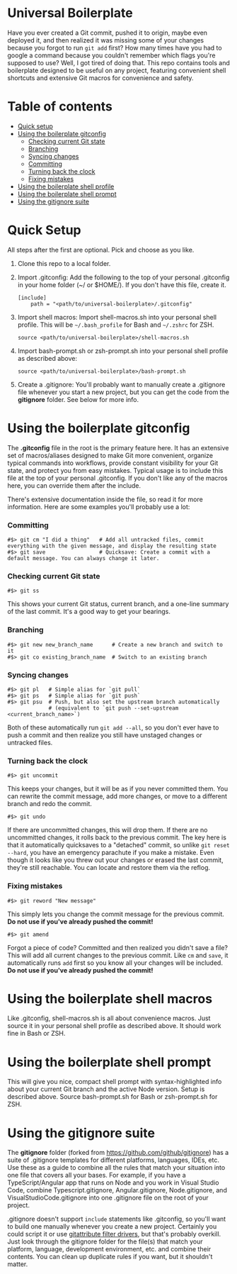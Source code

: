 # Universal Boilerplate

Have you ever created a Git commit, pushed it to origin, maybe even deployed it, and then realized it was missing some of your changes because you forgot to run `git add` first? How many times have you had to google a command because you couldn't remember which flags you're supposed to use? Well, I got tired of doing that. This repo contains tools and boilerplate designed to be useful on any project, featuring convenient shell shortcuts and extensive Git macros for convenience and safety.

# Table of contents

- [Quick setup](#quick-setup)
- [Using the boilerplate gitconfig](#using-the-boilerplate-gitconfig)
  - [Checking current Git state](#checking-current-git-state)
  - [Branching](#branching)
  - [Syncing changes](#syncing-changes)
  - [Committing](#committing)
  - [Turning back the clock](#turning-back-the-clock)
  - [Fixing mistakes](#fixing-mistakes)
- [Using the boilerplate shell profile](#using-the-boilerplate-shell-profile)
- [Using the boilerplate shell prompt](#using-the-boilerplate-shell-prompt)
- [Using the gitignore suite](#using-the-gitignore-suite)

# Quick Setup

All steps after the first are optional. Pick and choose as you like.

1.  Clone this repo to a local folder.
2.  Import .gitconfig: Add the following to the top of your personal .gitconfig in your home folder (~/ or $HOME/). If you don't have this file, create it.

        [include]
            path = "<path/to/universal-boilerplate>/.gitconfig"

3.  Import shell macros: Import shell-macros.sh into your personal shell profile. This will be `~/.bash_profile` for Bash and `~/.zshrc` for ZSH.

        source <path/to/universal-boilerplate>/shell-macros.sh

4.  Import bash-prompt.sh or zsh-prompt.sh into your personal shell profile as described above:

        source <path/to/universal-boilerplate>/bash-prompt.sh

5.  Create a .gitignore: You'll probably want to manually create a .gitignore file whenever you start a new project, but you can get the code from the **gitignore** folder. See below for more info.

# Using the boilerplate gitconfig

The **.gitconfig** file in the root is the primary feature here. It has an extensive set of macros/aliases designed to make Git more convenient, organize typical commands into workflows, provide constant visibility for your Git state, and protect you from easy mistakes. Typical usage is to include this file at the top of your personal .gitconfig. If you don't like any of the macros here, you can override them after the include.

There's extensive documentation inside the file, so read it for more information. Here are some examples you'll probably use a lot:

### Committing

    #$> git cm "I did a thing"   # Add all untracked files, commit everything with the given message, and display the resulting state
    #$> git save                 # Quicksave: Create a commit with a default message. You can always change it later.

### Checking current Git state

    #$> git ss

This shows your current Git status, current branch, and a one-line summary of the last commit. It's a good way to get your bearings.

### Branching

    #$> git new new_branch_name      # Create a new branch and switch to it
    #$> git co existing_branch_name  # Switch to an existing branch

### Syncing changes

    #$> git pl   # Simple alias for `git pull`
    #$> git ps   # Simple alias for `git push`
    #$> git psu  # Push, but also set the upstream branch automatically
                 # (equivalent to `git push --set-upstream <current_branch_name>`)

Both of these automatically run `git add --all`, so you don't ever have to push a commit and then realize you still have unstaged changes or untracked files.

### Turning back the clock

    #$> git uncommit

This keeps your changes, but it will be as if you never committed them. You can rewrite the commit message, add more changes, or move to a different branch and redo the commit.

    #$> git undo

If there are uncommitted changes, this will drop them. If there are no uncommitted changes, it rolls back to the previous commit. The key here is that it automatically quicksaves to a "detached" commit, so unlike `git reset --hard`, you have an emergency parachute if you make a mistake. Even though it looks like you threw out your changes or erased the last commit, they're still reachable. You can locate and restore them via the reflog.

### Fixing mistakes

    #$> git reword "New message"

This simply lets you change the commit message for the previous commit. **Do not use if you've already pushed the commit!**

    #$> git amend

Forgot a piece of code? Committed and then realized you didn't save a file? This will add all current changes to the previous commit. Like `cm` and `save`, it automatically runs `add` first so you know all your changes will be included. **Do not use if you've already pushed the commit!**

# Using the boilerplate shell macros

Like .gitconfig, shell-macros.sh is all about convenience macros. Just source it in your personal shell profile as described above. It should work fine in Bash or ZSH.

# Using the boilerplate shell prompt

This will give you nice, compact shell prompt with syntax-highlighted info about your current Git branch and the active Node version. Setup is described above. Source bash-prompt.sh for Bash or zsh-prompt.sh for ZSH.

# Using the gitignore suite

The **gitignore** folder (forked from https://github.com/github/gitignore) has a suite of .gitignore templates for different platforms, languages, IDEs, etc. Use these as a guide to combine all the rules that match your situation into one file that covers all your bases. For example, if you have a TypeScript/Angular app that runs on Node and you work in Visual Studio Code, combine Typescript.gitignore, Angular.gitignore, Node.gitignore, and VisualStudioCode.gitignore into one .gitignore file on the root of your project.

.gitignore doesn't support `include` statements like .gitconfig, so you'll want to build one manually whenever you create a new project. Certainly you could script it or use [gitattribute filter drivers](https://git-scm.com/docs/gitattributes#_filter), but that's probably overkill. Just look through the gitignore folder for the file(s) that match your platform, language, development environment, etc. and combine their contents. You can clean up duplicate rules if you want, but it shouldn't matter.

